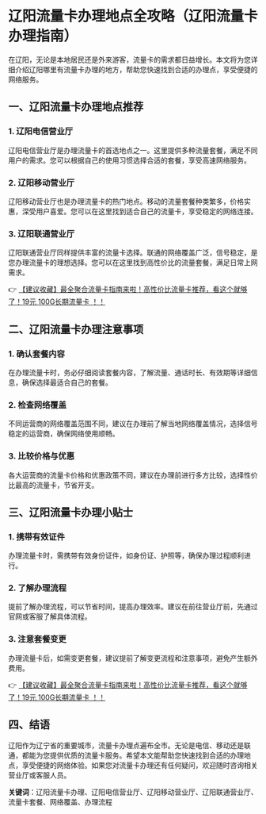 # 辽阳流量卡办理地点全攻略（辽阳流量卡办理指南）

在辽阳，无论是本地居民还是外来游客，流量卡的需求都日益增长。本文将为您详细介绍辽阳哪里有流量卡办理的地方，帮助您快速找到合适的办理点，享受便捷的网络服务。

## 一、辽阳流量卡办理地点推荐

### 1. 辽阳电信营业厅
辽阳电信营业厅是办理流量卡的首选地点之一。这里提供多种流量套餐，满足不同用户的需求。您可以根据自己的使用习惯选择合适的套餐，享受高速网络服务。

### 2. 辽阳移动营业厅
辽阳移动营业厅也是办理流量卡的热门地点。移动的流量套餐种类繁多，价格实惠，深受用户喜爱。您可以在这里找到适合自己的流量卡，享受稳定的网络连接。

### 3. 辽阳联通营业厅
辽阳联通营业厅同样提供丰富的流量卡选择。联通的网络覆盖广泛，信号稳定，是您办理流量卡的理想选择。您可以在这里找到高性价比的流量套餐，满足日常上网需求。

👉 [【建议收藏】最全聚合流量卡指南来啦！高性价比流量卡推荐，看这个就够了！19元 100G长期流量卡 ！！](https://bit.ly/Liuliangka)

## 二、辽阳流量卡办理注意事项

### 1. 确认套餐内容
在办理流量卡时，务必仔细阅读套餐内容，了解流量、通话时长、有效期等详细信息，确保选择最适合自己的套餐。

### 2. 检查网络覆盖
不同运营商的网络覆盖范围不同，建议在办理前了解当地网络覆盖情况，选择信号稳定的运营商，确保网络使用顺畅。

### 3. 比较价格与优惠
各大运营商的流量卡价格和优惠政策不同，建议在办理前进行多方比较，选择性价比最高的流量卡，节省开支。

## 三、辽阳流量卡办理小贴士

### 1. 携带有效证件
办理流量卡时，需携带有效身份证件，如身份证、护照等，确保办理过程顺利进行。

### 2. 了解办理流程
提前了解办理流程，可以节省时间，提高办理效率。建议在前往营业厅前，先通过官网或客服了解具体流程。

### 3. 注意套餐变更
办理流量卡后，如需变更套餐，建议提前了解变更流程和注意事项，避免产生额外费用。

👉 [【建议收藏】最全聚合流量卡指南来啦！高性价比流量卡推荐，看这个就够了！19元 100G长期流量卡 ！！](https://bit.ly/Liuliangka)

## 四、结语

辽阳作为辽宁省的重要城市，流量卡办理点遍布全市。无论是电信、移动还是联通，都能为您提供优质的流量卡服务。希望本文能帮助您快速找到合适的办理地点，享受便捷的网络体验。如果您对流量卡办理还有任何疑问，欢迎随时咨询相关营业厅或客服人员。

**关键词**：辽阳流量卡办理、辽阳电信营业厅、辽阳移动营业厅、辽阳联通营业厅、流量卡套餐、网络覆盖、办理流程